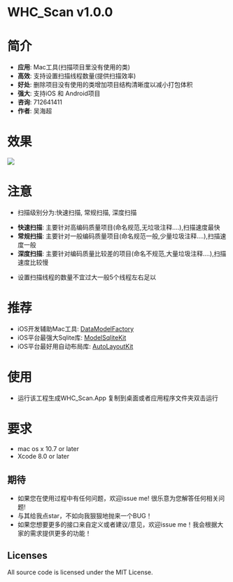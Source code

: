 # WHC_Scan v1.0.0
简介
==============
- **应用**: Mac工具(扫描项目里没有使用的类)
- **高效**: 支持设置扫描线程数量(提供扫描效率)
- **好处**: 删除项目没有使用的类增加项目结构清晰度以减小打包体积
- **强大**: 支持iOS 和 Android项目
- **咨询**: 712641411
- **作者**: 吴海超

效果
==============
![](https://github.com/netyouli/WHC_ScanUnreferenceImageTool/blob/master/scanImage.gif)

注意
==============
* 扫描级别分为:快速扫描, 常规扫描, 深度扫描
 
- **快速扫描**: 主要针对高编码质量项目(命名规范,无垃圾注释....),扫描速度最快
- **常规扫描**: 主要针对一般编码质量项目(命名规范一般,少量垃圾注释....),扫描速度一般
- **深度扫描**: 主要针对编码质量比较差的项目(命名不规范,大量垃圾注释....),扫描速度比较慢

* 设置扫描线程的数量不宜过大一般5个线程左右足以

推荐
==============
* iOS开发辅助Mac工具: [DataModelFactory](https://github.com/netyouli/WHC_DataModelFactory)
* iOS平台最强大Sqlite库: [ModelSqliteKit](https://github.com/netyouli/WHC_ModelSqliteKit)
* iOS平台最好用自动布局库: [AutoLayoutKit](https://github.com/netyouli/WHC_AutoLayoutKit)

使用
==============
* 运行该工程生成WHC_Scan.App 复制到桌面或者应用程序文件夹双击运行

要求
==============
* mac os x 10.7 or later
* Xcode 8.0 or later

## <a id="期待"></a>期待

- 如果您在使用过程中有任何问题，欢迎issue me! 很乐意为您解答任何相关问题!
- 与其给我点star，不如向我狠狠地抛来一个BUG！
- 如果您想要更多的接口来自定义或者建议/意见，欢迎issue me！我会根据大家的需求提供更多的功能！

## Licenses
All source code is licensed under the MIT License.

 
 
